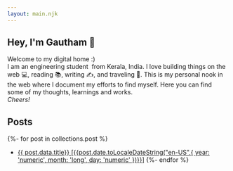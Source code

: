 ```yaml
---
layout: main.njk
---
```

## Hey, I'm Gautham 👋
Welcome to my digital home :)  
I am an engineering student ‍ from  Kerala, India. I love building things on the web 💻, reading 📚, writing ✍, and traveling 🎒. This is my personal nook in the web where I document my efforts to find myself. Here you can find some of my thoughts, learnings and works.  
_Cheers!_

## Posts

{%- for post in collections.post %}
 - [{{ post.data.title}} \[{{post.date.toLocaleDateString("en-US",{ year: 'numeric', month: 'long', day: 'numeric' })}}\]]({{post.url}})
{%- endfor %}



